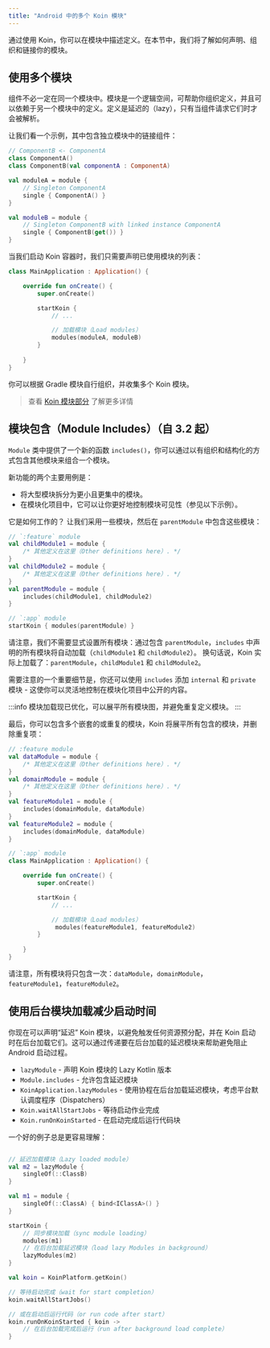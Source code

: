 ```yaml
---
title: "Android 中的多个 Koin 模块"
---
```

通过使用 Koin，你可以在模块中描述定义。在本节中，我们将了解如何声明、组织和链接你的模块。

## 使用多个模块

组件不必一定在同一个模块中。模块是一个逻辑空间，可帮助你组织定义，并且可以依赖于另一个模块中的定义。定义是延迟的（lazy），只有当组件请求它们时才会被解析。

让我们看一个示例，其中包含独立模块中的链接组件：

```kotlin
// ComponentB <- ComponentA
class ComponentA()
class ComponentB(val componentA : ComponentA)

val moduleA = module {
    // Singleton ComponentA
    single { ComponentA() }
}

val moduleB = module {
    // Singleton ComponentB with linked instance ComponentA
    single { ComponentB(get()) }
}
```

当我们启动 Koin 容器时，我们只需要声明已使用模块的列表：

```kotlin
class MainApplication : Application() {

    override fun onCreate() {
        super.onCreate()

        startKoin {
            // ...

            // 加载模块（Load modules）
            modules(moduleA, moduleB)
        }
        
    }
}
```

你可以根据 Gradle 模块自行组织，并收集多个 Koin 模块。

> 查看 [Koin 模块部分](/reference/koin-core/modules.md) 了解更多详情

## 模块包含（Module Includes）（自 3.2 起）

`Module` 类中提供了一个新的函数 `includes()`，你可以通过以有组织和结构化的方式包含其他模块来组合一个模块。

新功能的两个主要用例是：

- 将大型模块拆分为更小且更集中的模块。
- 在模块化项目中，它可以让你更好地控制模块可见性（参见以下示例）。

它是如何工作的？ 让我们采用一些模块，然后在 `parentModule` 中包含这些模块：

```kotlin
// `:feature` module
val childModule1 = module {
    /* 其他定义在这里（Other definitions here）. */
}
val childModule2 = module {
    /* 其他定义在这里（Other definitions here）. */
}
val parentModule = module {
    includes(childModule1, childModule2)
}

// `:app` module
startKoin { modules(parentModule) }
```

请注意，我们不需要显式设置所有模块：通过包含 `parentModule`，`includes` 中声明的所有模块将自动加载（`childModule1` 和 `childModule2`）。 换句话说，Koin 实际上加载了：`parentModule`，`childModule1` 和 `childModule2`。

需要注意的一个重要细节是，你还可以使用 `includes` 添加 `internal` 和 `private` 模块 - 这使你可以灵活地控制在模块化项目中公开的内容。

:::info
模块加载现已优化，可以展平所有模块图，并避免重复定义模块。
:::

最后，你可以包含多个嵌套的或重复的模块，Koin 将展平所有包含的模块，并删除重复项：

```kotlin
// :feature module
val dataModule = module {
    /* 其他定义在这里（Other definitions here）. */
}
val domainModule = module {
    /* 其他定义在这里（Other definitions here）. */
}
val featureModule1 = module {
    includes(domainModule, dataModule)
}
val featureModule2 = module {
    includes(domainModule, dataModule)
}
```

```kotlin
// `:app` module
class MainApplication : Application() {

    override fun onCreate() {
        super.onCreate()

        startKoin {
            // ...

            // 加载模块（Load modules）
             modules(featureModule1, featureModule2)
        }
        
    }
}
```

请注意，所有模块将只包含一次：`dataModule`，`domainModule`，`featureModule1`，`featureModule2`。

## 使用后台模块加载减少启动时间

你现在可以声明“延迟” Koin 模块，以避免触发任何资源预分配，并在 Koin 启动时在后台加载它们。这可以通过传递要在后台加载的延迟模块来帮助避免阻止 Android 启动过程。

- `lazyModule` - 声明 Koin 模块的 Lazy Kotlin 版本
- `Module.includes` - 允许包含延迟模块
- `KoinApplication.lazyModules` - 使用协程在后台加载延迟模块，考虑平台默认调度程序（Dispatchers）
- `Koin.waitAllStartJobs` - 等待启动作业完成
- `Koin.runOnKoinStarted` - 在启动完成后运行代码块

一个好的例子总是更容易理解：

```kotlin

// 延迟加载模块（Lazy loaded module）
val m2 = lazyModule {
    singleOf(::ClassB)
}

val m1 = module {
    singleOf(::ClassA) { bind<IClassA>() }
}

startKoin {
    // 同步模块加载（sync module loading）
    modules(m1)
    // 在后台加载延迟模块（load lazy Modules in background）
    lazyModules(m2)
}

val koin = KoinPlatform.getKoin()

// 等待启动完成（wait for start completion）
koin.waitAllStartJobs()

// 或在启动后运行代码（or run code after start）
koin.runOnKoinStarted { koin ->
    // 在后台加载完成后运行（run after background load complete）
}
```